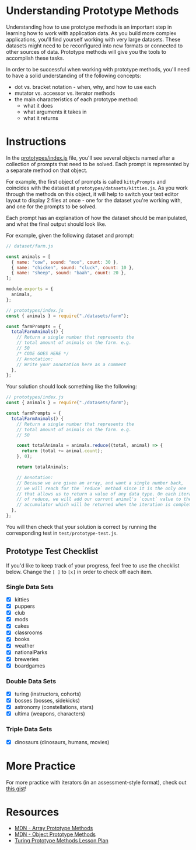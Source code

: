 # Understanding Prototype Methods

Understanding how to use prototype methods is an important step in learning how to work with application data. As you build more complex applications, you'll find yourself working with very large datasets. These datasets might need to be reconfigured into new formats or connected to other sources of data. Prototype methods will give you the tools to accomplish these tasks.

In order to be successful when working with prototype methods, you'll need to have a solid understanding of the following concepts:

- dot vs. bracket notation - when, why, and how to use each
- mutator vs. accessor vs. iterator methods
- the main characteristics of each prototype method:
  - what it does
  - what arguments it takes in
  - what it returns

# Instructions

In the [prototypes/index.js](https://github.com/turingschool-examples/jsFun/prototypes/index.js) file, you'll see several objects named after a collection of prompts that need to be solved. Each prompt is represented by a separate method on that object.

For example, the first object of prompts is called `kittyPrompts` and coincides with the dataset at `prototypes/datasets/kitties.js`. As you work through the methods on this object, it will help to switch your text editor layout to display 2 files at once - one for the dataset you're working with, and one for the prompts to be solved.

Each prompt has an explanation of how the dataset should be manipulated, and what the final output should look like.

For example, given the following dataset and prompt:

```js
// dataset/farm.js

const animals = [
  { name: "cow", sound: "moo", count: 30 },
  { name: "chicken", sound: "cluck", count: 10 },
  { name: "sheep", sound: "baah", count: 20 },
];

module.exports = {
  animals,
};

// prototypes/index.js
const { animals } = require("./datasets/farm");

const farmPrompts = {
  totalFarmAnimals() {
    // Return a single number that represents the
    // total amount of animals on the farm. e.g.
    // 50
    /* CODE GOES HERE */
    // Annotation:
    // Write your annotation here as a comment
  },
};
```

Your solution should look something like the following:

```js
// prototypes/index.js
const { animals } = require("./datasets/farm");

const farmPrompts = {
  totalFarmAnimals() {
    // Return a single number that represents the
    // total amount of animals on the farm. e.g.
    // 50

    const totalAnimals = animals.reduce((total, animal) => {
      return (total += animal.count);
    }, 0);

    return totalAnimals;

    // Annotation:
    // Because we are given an array, and want a single number back,
    // we will reach for the `reduce` method since it is the only one
    // that allows us to return a value of any data type. On each iteration
    // of reduce, we will add our current animal's `count` value to the
    // accumulator which will be returned when the iteration is complete.
  },
};
```

You will then check that your solution is correct by running the corresponding test in `test/prototype-test.js`.

## Prototype Test Checklist

If you'd like to keep track of your progress, feel free to use the checklist below. Change the `[ ]` to `[x]` in order to check off each item.

### Single Data Sets

- [x] kitties
- [x] puppers
- [x] club
- [x] mods
- [x] cakes
- [x] classrooms
- [x] books
- [x] weather
- [x] nationalParks
- [x] breweries
- [x] boardgames

### Double Data Sets

- [x] turing (instructors, cohorts)
- [x] bosses (bosses, sidekicks)
- [x] astronomy (constellations, stars)
- [x] ultima (weapons, characters)

### Triple Data Sets

- [x] dinosaurs (dinosaurs, humans, movies)

# More Practice

For more practice with iterators (in an assessment-style format), check out [this gist](https://gist.github.com/kaylagordon/c1f62f2c43e27dee3c6176f4d54aa3b6)!

# Resources

- [MDN - Array Prototype Methods](https://developer.mozilla.org/en-US/docs/Web/JavaScript/Reference/Global_Objects/Array/prototype#Methods)
- [MDN - Object Prototype Methods](https://developer.mozilla.org/en-US/docs/Web/JavaScript/Reference/Global_Objects/Object#Methods_of_the_Object_constructor)
- [Turing Prototype Methods Lesson Plan](http://frontend.turing.io/lessons/module-2/arrays-objects/index.html)
